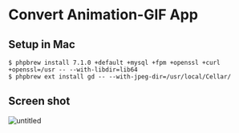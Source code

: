 Convert Animation-GIF App
=======================
## Setup in Mac
```
$ phpbrew install 7.1.0 +default +mysql +fpm +openssl +curl +openssl=/usr -- --with-libdir=lib64
$ phpbrew ext install gd -- --with-jpeg-dir=/usr/local/Cellar/
```

## Screen shot
![untitled](https://user-images.githubusercontent.com/3177297/30980763-215f8c84-a4bd-11e7-982a-b9871d9c00ba.gif)
